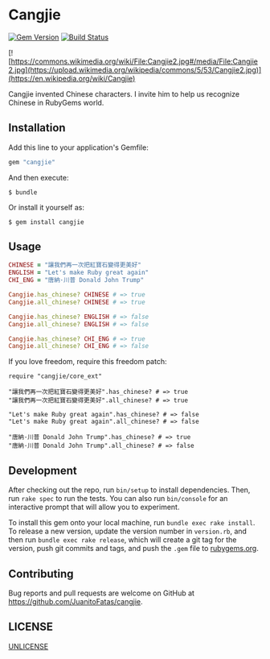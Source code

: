 # Cangjie

[![Gem Version](https://badge.fury.io/rb/cangjie.svg)](https://badge.fury.io/rb/cangjie)
[![Build Status](https://travis-ci.org/JuanitoFatas/cangjie.svg?branch=master)](https://travis-ci.org/JuanitoFatas/cangjie)

[![https://commons.wikimedia.org/wiki/File:Cangjie2.jpg#/media/File:Cangjie2.jpg](https://upload.wikimedia.org/wikipedia/commons/5/53/Cangjie2.jpg)](https://en.wikipedia.org/wiki/Cangjie)

Cangjie invented Chinese characters. I invite him to help us recognize Chinese in RubyGems world.

## Installation

Add this line to your application's Gemfile:

```ruby
gem "cangjie"
```

And then execute:

    $ bundle

Or install it yourself as:

    $ gem install cangjie

## Usage

```ruby
CHINESE = "讓我們再一次把紅寶石變得更美好"
ENGLISH = "Let's make Ruby great again"
CHI_ENG = "唐納·川普 Donald John Trump"

Cangjie.has_chinese? CHINESE # => true
Cangjie.all_chinese? CHINESE # => true

Cangjie.has_chinese? ENGLISH # => false
Cangjie.all_chinese? ENGLISH # => false

Cangjie.has_chinese? CHI_ENG # => true
Cangjie.all_chinese? CHI_ENG # => false
```

If you love freedom, require this freedom patch:

```
require "cangjie/core_ext"

"讓我們再一次把紅寶石變得更美好".has_chinese? # => true
"讓我們再一次把紅寶石變得更美好".all_chinese? # => true

"Let's make Ruby great again".has_chinese? # => false
"Let's make Ruby great again".all_chinese? # => false

"唐納·川普 Donald John Trump".has_chinese? # => true
"唐納·川普 Donald John Trump".all_chinese? # => false
```

## Development

After checking out the repo, run `bin/setup` to install dependencies. Then, run `rake spec` to run the tests. You can also run `bin/console` for an interactive prompt that will allow you to experiment.

To install this gem onto your local machine, run `bundle exec rake install`. To release a new version, update the version number in `version.rb`, and then run `bundle exec rake release`, which will create a git tag for the version, push git commits and tags, and push the `.gem` file to [rubygems.org](https://rubygems.org).

## Contributing

Bug reports and pull requests are welcome on GitHub at https://github.com/JuanitoFatas/cangjie.

## LICENSE

[UNLICENSE](/UNLICENSE)
